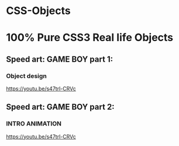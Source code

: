 # CSS-Objects
100% Pure CSS3 Real life Objects
================================

## Speed art: GAME BOY part 1:
### Object design
https://youtu.be/s47trl-CRVc

## Speed art: GAME BOY part 2:
### INTRO ANIMATION
https://youtu.be/s47trl-CRVc
